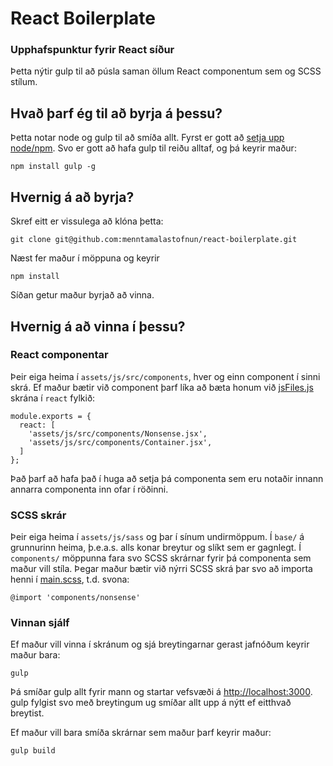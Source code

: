 # React Boilerplate
### Upphafspunktur fyrir React síður

Þetta nýtir gulp til að púsla saman öllum React componentum sem og SCSS stílum.

## Hvað þarf ég til að byrja á þessu?

Þetta notar node og gulp til að smíða allt.
Fyrst er gott að [setja upp node/npm](https://docs.npmjs.com/getting-started/installing-node).
Svo er gott að hafa gulp til reiðu alltaf, og þá keyrir maður:
```
npm install gulp -g
```

## Hvernig á að byrja?
Skref eitt er vissulega að klóna þetta:
```
git clone git@github.com:menntamalastofnun/react-boilerplate.git
```

Næst fer maður í möppuna og keyrir
```
npm install
```

Síðan getur maður byrjað að vinna.

## Hvernig á að vinna í þessu?

### React componentar
Þeir eiga heima í `assets/js/src/components`, hver og einn component í sinni skrá. Ef maður bætir við component þarf líka að bæta honum við [jsFiles.js](assets/js/src/jsFiles.js) skrána í `react` fylkið:
```
module.exports = {
  react: [
    'assets/js/src/components/Nonsense.jsx',
    'assets/js/src/components/Container.jsx',
  ]
};
```

Það þarf að hafa það í huga að setja þá componenta sem eru notaðir innann annarra componenta inn ofar í röðinni.

### SCSS skrár
Þeir eiga heima í `assets/js/sass` og þar í sínum undirmöppum. Í `base/` á grunnurinn heima, þ.e.a.s. alls konar breytur og slíkt sem er gagnlegt. Í `components/` möppunna fara svo SCSS skrárnar fyrir þá componenta sem maður vill stíla.
Þegar maður bætir við nýrri SCSS skrá þar svo að importa henni í [main.scss](assets/sass/main.scss), t.d. svona:
```
@import 'components/nonsense'
```

### Vinnan sjálf

Ef maður vill vinna í skránum og sjá breytingarnar gerast jafnóðum keyrir maður bara:
```
gulp
```
Þá smíðar gulp allt fyrir mann og startar vefsvæði á [http://localhost:3000](http://localhost:3000). gulp fylgist svo með breytingum ug smíðar allt upp á nýtt ef eitthvað breytist.

Ef maður vill bara smíða skrárnar sem maður þarf keyrir maður:
```
gulp build
```